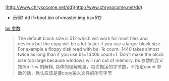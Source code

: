 [http://www.chrysocome.net/dd](http://www.chrysocome.net/dd)

+ 示例1
        dd if=boot.bin of=master.img bs=512

[bs 参数]()

> The default block size is 512 which will work for most files and devices but the copy will be a lot faster if you use a larger block size. For example a floppy disk read with bs=1k count=1440 takes almost twice as long than if you use bs=1440k count=1. Don't make the block size too large because windows will run out of memory.
bs 参数的含义按照d-f-w 的解释, 具体的理解就是，每次搬运的字节数，不指定count 参数的话，默认应该是要copy输入文件的所有字节

